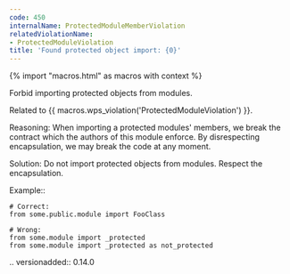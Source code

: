 ```yaml
---
code: 450
internalName: ProtectedModuleMemberViolation
relatedViolationName:
- ProtectedModuleViolation
title: 'Found protected object import: {0}'
---
```


{% import "macros.html" as macros with context %}

Forbid importing protected objects from modules.

Related to {{ macros.wps_violation('ProtectedModuleViolation') }}.

Reasoning: When importing a protected modules' members, we break the
contract which the authors of this module enforce. By disrespecting
encapsulation, we may break the code at any moment.

Solution: Do not import protected objects from modules. Respect the
encapsulation.

Example::

    # Correct:
    from some.public.module import FooClass
    
    # Wrong:
    from some.module import _protected
    from some.module import _protected as not_protected

.. versionadded:: 0.14.0
